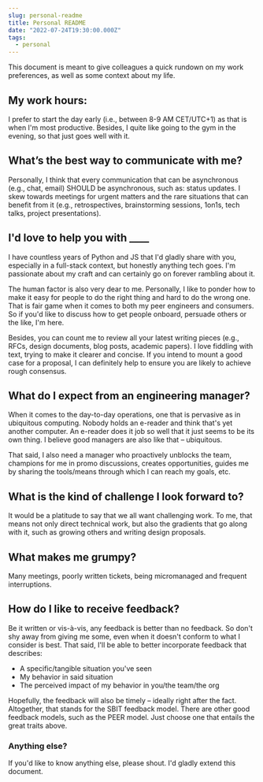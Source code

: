 ```yaml
---
slug: personal-readme
title: Personal README
date: "2022-07-24T19:30:00.000Z"
tags:
  - personal
---
```


This document is meant to give colleagues a quick rundown on my work preferences, as well as some context about my life.

## My work hours:
I prefer to start the day early (i.e., between 8-9 AM CET/UTC+1) as that is when I'm most productive. Besides, I quite like going to the gym in the evening, so that just goes well with it.

## What’s the best way to communicate with me?
Personally, I think that every communication that can be asynchronous (e.g., chat, email) SHOULD be asynchronous, such as: status updates. I skew towards meetings for urgent matters and the rare situations that can benefit from it (e.g., retrospectives, brainstorming sessions, 1on1s, tech talks, project presentations).

## I'd love to help you with ____
I have countless years of Python and JS that I'd gladly share with you, especially in a full-stack context, but honestly anything tech goes. I'm passionate about my craft and can certainly go on forever rambling about it.

The human factor is also very dear to me. Personally, I like to ponder how to make it easy for people to do the right thing and hard to do the wrong one. That is fair game when it comes to both my peer engineers and consumers. So if you'd like to discuss how to get people onboard, persuade others or the like, I'm here.

Besides, you can count me to review all your latest writing pieces (e.g., RFCs, design documents, blog posts, academic papers). I love fiddling with text, trying to make it clearer and concise. If you intend to mount a good case for a proposal, I can definitely help to ensure you are likely to achieve rough consensus.

## What do I expect from an engineering manager?
When it comes to the day-to-day operations, one that is pervasive as in ubiquitous computing. Nobody holds an e-reader and think that's yet another computer. An e-reader does it job so well that it just seems to be its own thing. I believe good managers are also like that – ubiquitous.

That said, I also need a manager who proactively unblocks the team, champions for me in promo discussions, creates opportunities, guides me by sharing the tools/means through which I can reach my goals, etc.

## What is the kind of challenge I look forward to?
It would be a platitude to say that we all want challenging work. To me, that means not only direct technical work, but also the gradients that go along with it, such as growing others and writing design proposals.

## What makes me grumpy?
Many meetings, poorly written tickets, being micromanaged and frequent interruptions.

## How do I like to receive feedback?
Be it written or vis-à-vis, any feedback is better than no feedback. So don't shy away from giving me some, even when it doesn't conform to what I consider is best. That said, I'll be able to better incorporate feedback that describes:

* A specific/tangible situation you've seen
* My behavior in said situation
* The perceived impact of my behavior in you/the team/the org

Hopefully, the feedback will also be timely – ideally right after the fact. Altogether, that stands for the SBIT feedback model. There are other good feedback models, such as the PEER model. Just choose one that entails the great traits above.

### Anything else?
If you'd like to know anything else, please shout. I'd gladly extend this document.
